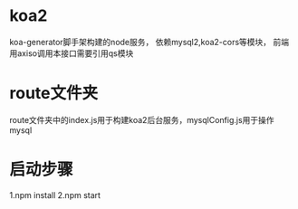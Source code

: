 # koa2
koa-generator脚手架构建的node服务，
依赖mysql2,koa2-cors等模块，
前端用axiso调用本接口需要引用qs模块

# route文件夹
route文件夹中的index.js用于构建koa2后台服务，mysqlConfig.js用于操作mysql
# 启动步骤
1.npm install 
2.npm start   
